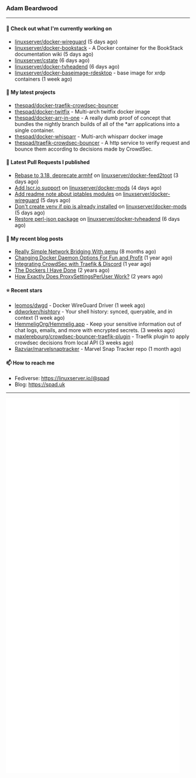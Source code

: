 ### Adam Beardwood
---
#### 👷 Check out what I'm currently working on

- [linuxserver/docker-wireguard](https://github.com/linuxserver/docker-wireguard) (5 days ago)
- [linuxserver/docker-bookstack](https://github.com/linuxserver/docker-bookstack) - A Docker container for the BookStack documentation wiki (5 days ago)
- [linuxserver/cstate](https://github.com/linuxserver/cstate) (6 days ago)
- [linuxserver/docker-tvheadend](https://github.com/linuxserver/docker-tvheadend) (6 days ago)
- [linuxserver/docker-baseimage-rdesktop](https://github.com/linuxserver/docker-baseimage-rdesktop) - base image for xrdp containers  (1 week ago)

#### 🌱 My latest projects

- [thespad/docker-traefik-crowdsec-bouncer](https://github.com/thespad/docker-traefik-crowdsec-bouncer)
- [thespad/docker-twitfix](https://github.com/thespad/docker-twitfix) - Multi-arch twitfix docker image
- [thespad/docker-arr-in-one](https://github.com/thespad/docker-arr-in-one) - A really dumb proof of concept that bundles the nightly branch builds of all of the *arr applications into a single container.
- [thespad/docker-whisparr](https://github.com/thespad/docker-whisparr) - Multi-arch whisparr docker image
- [thespad/traefik-crowdsec-bouncer](https://github.com/thespad/traefik-crowdsec-bouncer) - A http service to verify request and bounce them according to decisions made by CrowdSec.

#### 🔨 Latest Pull Requests I published

- [Rebase to 3.18, deprecate armhf](https://github.com/linuxserver/docker-feed2toot/pull/9) on [linuxserver/docker-feed2toot](https://github.com/linuxserver/docker-feed2toot) (3 days ago)
- [Add lscr.io support](https://github.com/linuxserver/docker-mods/pull/709) on [linuxserver/docker-mods](https://github.com/linuxserver/docker-mods) (4 days ago)
- [Add readme note about iptables modules](https://github.com/linuxserver/docker-wireguard/pull/267) on [linuxserver/docker-wireguard](https://github.com/linuxserver/docker-wireguard) (5 days ago)
- [Don&#39;t create venv if pip is already installed](https://github.com/linuxserver/docker-mods/pull/708) on [linuxserver/docker-mods](https://github.com/linuxserver/docker-mods) (5 days ago)
- [Restore perl-json package](https://github.com/linuxserver/docker-tvheadend/pull/231) on [linuxserver/docker-tvheadend](https://github.com/linuxserver/docker-tvheadend) (6 days ago)

#### 📜 My recent blog posts

- [Really Simple Network Bridging With qemu](https://spad.uk/really-simple-network-bridging-with-qemu/) (8 months ago)
- [Changing Docker Daemon Options For Fun and Profit](https://spad.uk/changing-docker-daemon-options-for-fun-and-profit/) (1 year ago)
- [Integrating CrowdSec with Traefik &amp; Discord](https://spad.uk/integrating-crowdsec-with-traefik-discord/) (1 year ago)
- [The Dockers I Have Done](https://spad.uk/the-dockers-ive-done/) (2 years ago)
- [How Exactly Does ProxySettingsPerUser Work?](https://spad.uk/how-does-proxysettingsperuser-work/) (2 years ago)

#### ⭐ Recent stars

- [leomos/dwgd](https://github.com/leomos/dwgd) - Docker WireGuard Driver (1 week ago)
- [ddworken/hishtory](https://github.com/ddworken/hishtory) - Your shell history: synced, queryable, and in context (1 week ago)
- [HemmeligOrg/Hemmelig.app](https://github.com/HemmeligOrg/Hemmelig.app) - Keep your sensitive information out of chat logs, emails, and more with encrypted secrets. (3 weeks ago)
- [maxlerebourg/crowdsec-bouncer-traefik-plugin](https://github.com/maxlerebourg/crowdsec-bouncer-traefik-plugin) - Traefik plugin to apply crowdsec decisions from local API (3 weeks ago)
- [Razviar/marvelsnaptracker](https://github.com/Razviar/marvelsnaptracker) - Marvel Snap Tracker repo (1 month ago)

#### 📫 How to reach me
- Fediverse: https://linuxserver.io/@spad
- Blog: https://spad.uk
---
<img src="https://raw.githubusercontent.com/thespad/thespad/main/github-metrics.svg">
